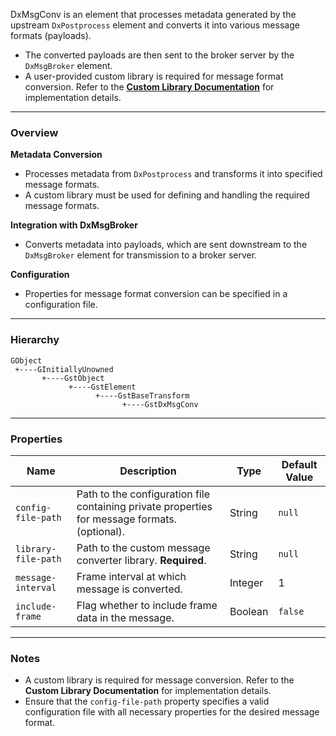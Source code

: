 
DxMsgConv is an element that processes metadata generated by the upstream `DxPostprocess` element and converts it into various message formats (payloads).

- The converted payloads are then sent to the broker server by the `DxMsgBroker` element.
- A user-provided custom library is required for message format conversion. Refer to the [**Custom Library Documentation**](./../writing_your_own_application.md) for implementation details.

---

### **Overview**

**Metadata Conversion**

- Processes metadata from `DxPostprocess` and transforms it into specified message formats.
- A custom library must be used for defining and handling the required message formats.

**Integration with DxMsgBroker**

- Converts metadata into payloads, which are sent downstream to the `DxMsgBroker` element for transmission to a broker server.

**Configuration**

- Properties for message format conversion can be specified in a configuration file.

---

### **Hierarchy**

```
GObject
 +----GInitiallyUnowned
       +----GstObject
             +----GstElement
                   +----GstBaseTransform
                         +----GstDxMsgConv
```

---

### **Properties**

| **Name**            | **Description**                                                      | **Type**  | **Default Value** |
|----------------------|----------------------------------------------------------------------|-----------|--------------------|
| `config-file-path`  | Path to the configuration file containing private properties for message formats. (optional).| String    | `null`             |
| `library-file-path` | Path to the custom message converter library. **Required**.          | String    | `null`             |
| `message-interval` | Frame interval at which message is converted.                        | Integer    | 1             |
| `include-frame` | Flag whether to include frame data in the message.                        | Boolean    | `false`             |

---

### **Notes**
- A custom library is required for message conversion. Refer to the **Custom Library Documentation** for implementation details.
- Ensure that the `config-file-path` property specifies a valid configuration file with all necessary properties for the desired message format.
